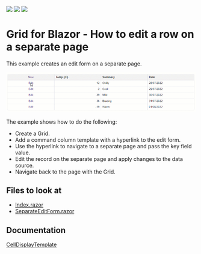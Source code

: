 <!-- default badges list -->
![](https://img.shields.io/endpoint?url=https://codecentral.devexpress.com/api/v1/VersionRange/198051624/22.1.4%2B)
[![](https://img.shields.io/badge/Open_in_DevExpress_Support_Center-FF7200?style=flat-square&logo=DevExpress&logoColor=white)](https://supportcenter.devexpress.com/ticket/details/T802173)
[![](https://img.shields.io/badge/📖_How_to_use_DevExpress_Examples-e9f6fc?style=flat-square)](https://docs.devexpress.com/GeneralInformation/403183)
<!-- default badges end -->

# Grid for Blazor - How to edit a row on a separate page

This example creates an edit form on a separate page.

![Edit form on a separate page](images/datagrid-with-external-edit-form.gif)

The example shows how to do the following:

* Create a Grid.
* Add a command column template with a hyperlink to the edit form.
* Use the hyperlink to navigate to a separate page and pass the key field value. 
* Edit the record on the separate page and apply changes to the data source.
* Navigate back to the page with the Grid.

<!-- default file list -->
## Files to look at

* [Index.razor](./CS/DataGridSeparateEditForm/Pages/Index.razor)
* [SeparateEditForm.razor](./CS/DataGridSeparateEditForm/Pages/AdditionalPages/SeparateEditForm.razor)
<!-- default file list end -->

## Documentation

[CellDisplayTemplate](https://docs.devexpress.com/Blazor/DevExpress.Blazor.DxGridCommandColumn.CellDisplayTemplate)
